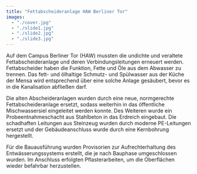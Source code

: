```yaml
---
title: "Fettabscheider­anlage HAW Berliner Tor"
images:
  - "./cover.jpg"
  - "./slide1.jpg"
  - "./slide2.jpg"
  - "./slide3.jpg"
---
```


Auf dem Campus Berliner Tor (HAW) mussten die undichte und veraltete
Fettabscheideranlage und deren Verbindungsleitungen erneuert werden.
Fettabscheider haben die Funktion, Fette und Öle aus dem Abwasser zu
trennen. Das fett- und ölhaltige Schmutz- und Spülwasser aus der Küche
der Mensa wird entsprechend über eine solche Anlage gesäubert, bevor es
in die Kanalisation abfließen darf.

Die alten Abscheideranlagen wurden durch eine neue, normgerechte
Fettabscheideranlage ersetzt, sodass weiterhin in das öffentliche
Mischwassersiel eingeleitet werden konnte. Des Weiteren wurde ein
Probeentnahmeschacht aus Stahlbeton in das Erdreich eingebaut. Die
schadhaften Leitungen aus Steinzeug wurden durch moderne PE-Leitungen
ersetzt und der Gebäudeanschluss wurde durch eine Kernbohrung
hergestellt.

Für die Bauausführung wurden Provisorien zur Aufrechterhaltung des
Entwässerungssystems erstellt, die je nach Bauphase umgeschlossen
wurden. Im Anschluss erfolgten Pflasterarbeiten, um die Oberflächen
wieder befahrbar herzustellen.
